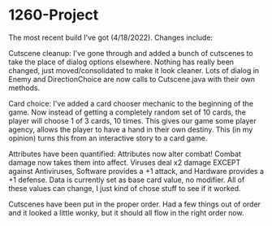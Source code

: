 # 1260-Project


The most recent build I've got (4/18/2022). Changes include:

Cutscene cleanup: I've gone through and added a bunch of cutscenes to take the place of dialog options elsewhere. Nothing has really been changed, just moved/consolidated to make it look cleaner. Lots of dialog in Enemy and DirectionChoice are now calls to Cutscene.java with their own methods.

Card choice: I've added a card chooser mechanic to the beginning of the game. Now instead of getting a completely random set of 10 cards, the player will choose 1 of 3 cards, 10 times. This gives our game some player agency, allows the player to have a hand in their own destiny. This (in my opinion) turns this from an interactive story to a card game.

Attributes have been quantified: Attributes now alter combat! Combat damage now takes them into affect. Viruses deal x2 damage EXCEPT against Antiviruses, Software provides a +1 attack, and Hardware provides a +1 defense. Data is currently set as base card value, no modifier. All of these values can change, I just kind of chose stuff to see if it worked.

Cutscenes have been put in the proper order. Had a few things out of order and it looked a little wonky, but it should all flow in the right order now.
